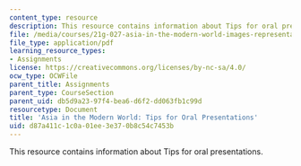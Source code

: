 ```yaml
---
content_type: resource
description: This resource contains information about Tips for oral presentations.
file: /media/courses/21g-027-asia-in-the-modern-world-images-representations-fall-2016/d87a411c1c0a01ee3e370b8c54c7453b_MIT21G_027F16_Tips_oral.pdf
file_type: application/pdf
learning_resource_types:
- Assignments
license: https://creativecommons.org/licenses/by-nc-sa/4.0/
ocw_type: OCWFile
parent_title: Assignments
parent_type: CourseSection
parent_uid: db5d9a23-97f4-bea6-d6f2-dd063fb1c99d
resourcetype: Document
title: 'Asia in the Modern World: Tips for Oral Presentations'
uid: d87a411c-1c0a-01ee-3e37-0b8c54c7453b
---
```

This resource contains information about Tips for oral presentations.